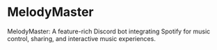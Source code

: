 # MelodyMaster
MelodyMaster: A feature-rich Discord bot integrating Spotify for music control, sharing, and interactive music experiences.
